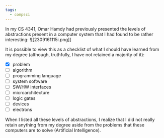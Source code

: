 ```yaml
---
tags:
  - compsci
---
```

In my CS 4341, Omar Hamdy had previously presented the levels of abstractions present in a computer system that I had found to be rather interesting: ![[2309161115i.png]]

It is possible to view this as a checklist of what I should have learned from my degree (although, truthfully, I have not retained a majority of it):
- [x] problem
- [ ] algorithm
- [ ] programming language
- [ ] system software
- [ ] SW/HW interfaces
- [ ] microarchitecture
- [ ] logic gates
- [ ] devices
- [ ] electrons

When I listed all these levels of abstractions, I realize that I did not really retain anything from my degree aside from the problems that these computers are to solve (Artificial Intelligence).
